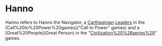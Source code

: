 # Hanno

Hanno refers to Hanno the Navigator, a [Carthaginian](Carthaginian) [Leaders](leader) in the [Call%20to%20Power%20games]("Call to Power" games) and a [Great%20People](Great Person) in the "[Civilization%20%28series%29](Civilization)" games.